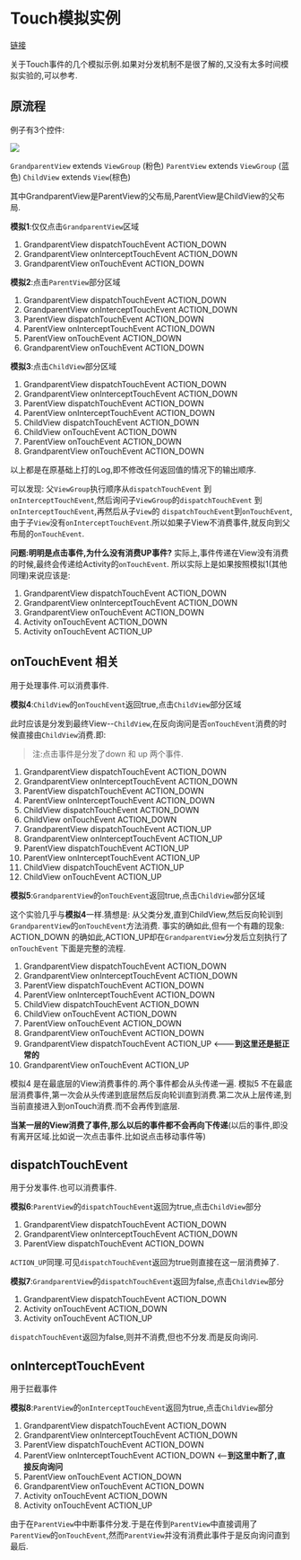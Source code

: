 
# Touch模拟实例

[链接](http://mio4kon.com/2015/09/22/Touch%E4%BA%8B%E4%BB%B6%E6%A8%A1%E6%8B%9F/)

关于Touch事件的几个模拟示例.如果对分发机制不是很了解的,又没有太多时间模拟实验的,可以参考.

## 原流程

例子有3个控件:

![](http://7q5ccl.com1.z0.glb.clouddn.com/miotouch事件.jpg)

`GrandparentView` extends `ViewGroup` (粉色)
`ParentView` extends `ViewGroup`      (蓝色)
`ChildView` extends `View`(棕色)

其中GrandparentView是ParentView的父布局,ParentView是ChildView的父布局.

<!--more-->

**模拟1**:仅仅点击`GrandparentView`区域

1. GrandparentView dispatchTouchEvent  ACTION_DOWN
2. GrandparentView onInterceptTouchEvent  ACTION_DOWN
3. GrandparentView onTouchEvent ACTION_DOWN

**模拟2**:点击`ParentView`部分区域

1. GrandparentView dispatchTouchEvent  ACTION_DOWN
2. GrandparentView onInterceptTouchEvent  ACTION_DOWN
3. ParentView dispatchTouchEvent  ACTION_DOWN
4. ParentView onInterceptTouchEvent  ACTION_DOWN
5. ParentView onTouchEvent  ACTION_DOWN
6. GrandparentView onTouchEvent ACTION_DOWN

**模拟3**:点击`ChildView`部分区域	

1. GrandparentView dispatchTouchEvent  ACTION_DOWN
2. GrandparentView onInterceptTouchEvent  ACTION_DOWN
3. ParentView dispatchTouchEvent  ACTION_DOWN
4. ParentView onInterceptTouchEvent  ACTION_DOWN
5. ChildView dispatchTouchEvent  ACTION_DOWN
6. ChildView onTouchEvent  ACTION_DOWN
7. ParentView onTouchEvent  ACTION_DOWN
8. GrandparentView onTouchEvent ACTION_DOWN

以上都是在原基础上打的Log,即不修改任何返回值的情况下的输出顺序.

可以发现:
父`ViewGroup`执行顺序从`dispatchTouchEvent` 到 `onInterceptTouchEvent`,然后询问子`ViewGroup`的`dispatchTouchEvent` 到 `onInterceptTouchEvent`,再然后从子`View`的
`dispatchTouchEvent`到`onTouchEvent`,由于子`View`没有`onInterceptTouchEvent`.所以如果子View不消费事件,就反向到父布局的`onTouchEvent`.

**问题:明明是点击事件,为什么没有消费UP事件?**
实际上,事件传递在View没有消费的时候,最终会传递给Activity的`onTouchEvent`.
所以实际上是如果按照模拟1(其他同理)来说应该是:

1. GrandparentView dispatchTouchEvent  ACTION_DOWN
2. GrandparentView onInterceptTouchEvent  ACTION_DOWN
3. GrandparentView onTouchEvent ACTION_DOWN
4. Activity onTouchEvent ACTION_DOWN
5. Activity onTouchEvent ACTION_UP


## onTouchEvent 相关

用于处理事件.可以消费事件.

**模拟4**:`ChildView`的`onTouchEvent`返回true,点击`ChildView`部分区域

此时应该是分发到最终View--`ChildView`,在反向询问是否`onTouchEvent`消费的时候直接由`ChildView`消费.即:

> 注:点击事件是分发了down 和 up 两个事件.

1. GrandparentView dispatchTouchEvent  ACTION_DOWN
2. GrandparentView onInterceptTouchEvent  ACTION_DOWN
3. ParentView dispatchTouchEvent  ACTION_DOWN
4. ParentView onInterceptTouchEvent  ACTION_DOWN
5. ChildView dispatchTouchEvent  ACTION_DOWN
6. ChildView onTouchEvent  ACTION_DOWN
7. GrandparentView dispatchTouchEvent  ACTION_UP
8. GrandparentView onInterceptTouchEvent  ACTION_UP
9. ParentView dispatchTouchEvent  ACTION_UP
10. ParentView onInterceptTouchEvent  ACTION_UP
11. ChildView dispatchTouchEvent  ACTION_UP
12. ChildView onTouchEvent  ACTION_UP

**模拟5**:`GrandparentView`的`onTouchEvent`返回true,点击`ChildView`部分区域

这个实验几乎与**模拟4**一样.猜想是:
从父类分发,直到ChildView,然后反向轮训到`GrandparentView`的`onTouchEvent`方法消费.
事实的确如此,但有一个有趣的现象:
ACTION_DOWN 的确如此,ACTION_UP却在`GrandparentView`分发后立刻执行了`onTouchEvent`
下面是完整的流程.

1. GrandparentView dispatchTouchEvent  ACTION_DOWN
2. GrandparentView onInterceptTouchEvent  ACTION_DOWN
3. ParentView dispatchTouchEvent  ACTION_DOWN
4. ParentView onInterceptTouchEvent  ACTION_DOWN
5. ChildView dispatchTouchEvent  ACTION_DOWN
6. ChildView onTouchEvent  ACTION_DOWN
7. ParentView onTouchEvent  ACTION_DOWN
8. GrandparentView onTouchEvent ACTION_DOWN
9. GrandparentView dispatchTouchEvent  ACTION_UP   <---**到这里还是挺正常的**
10. GrandparentView onTouchEvent ACTION_UP  

模拟4 是在最底层的View消费事件的.两个事件都会从头传递一遍. 
模拟5 不在最底层消费事件,第一次会从头传递到底层然后反向轮训直到消费.第二次从上层传递,到当前直接进入到onTouch消费.而不会再传到底层.

**当某一层的View消费了事件,那么以后的事件都不会再向下传递**(以后的事件,即没有离开区域.比如说一次点击事件.比如说点击移动事件等)

## dispatchTouchEvent

用于分发事件.也可以消费事件.

**模拟6**:`ParentView`的`dispatchTouchEvent`返回为true,点击`ChildView`部分

1. GrandparentView dispatchTouchEvent  ACTION_DOWN
2. GrandparentView onInterceptTouchEvent  ACTION_DOWN
3. ParentView dispatchTouchEvent  ACTION_DOWN

`ACTION_UP`同理.可见`dispatchTouchEvent`返回为true则直接在这一层消费掉了.

**模拟7**:`GrandparentView`的`dispatchTouchEvent`返回为false,点击`ChildView`部分

1. GrandparentView dispatchTouchEvent  ACTION_DOWN
2. Activity onTouchEvent ACTION_DOWN
3. Activity onTouchEvent ACTION_UP

`dispatchTouchEvent`返回为false,则并不消费,但也不分发.而是反向询问.

## onInterceptTouchEvent

用于拦截事件

**模拟8**:`ParentView`的`onInterceptTouchEvent`返回为true,点击`ChildView`部分

1. GrandparentView dispatchTouchEvent  ACTION_DOWN
2. GrandparentView onInterceptTouchEvent  ACTION_DOWN
3. ParentView dispatchTouchEvent  ACTION_DOWN
4. ParentView onInterceptTouchEvent  ACTION_DOWN <--**到这里中断了,直接反向询问**
5. ParentView onTouchEvent  ACTION_DOWN
6. GrandparentView onTouchEvent ACTION_DOWN
7. Activity onTouchEvent ACTION_DOWN
8. Activity onTouchEvent ACTION_UP


 由于在`ParentView`中中断事件分发.于是在传到`ParentView`中直接调用了`ParentView`的`onTouchEvent`,然而`ParentView`并没有消费此事件于是反向询问直到最后.
 




